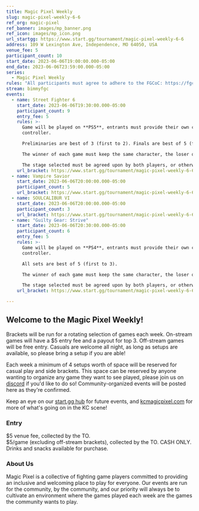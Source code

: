 ```yaml
---
title: Magic Pixel Weekly
slug: magic-pixel-weekly-6-6
ref_org: magic-pixel
ref_banner: images/mp_banner.png
ref_icon: images/mp_icon.png
url_startgg: https://www.start.gg/tournament/magic-pixel-weekly-6-6
address: 109 W Lexington Ave, Independence, MO 64050, USA
venue_fee: 5
participant_count: 10
start_date: 2023-06-06T19:00:00.000-05:00
end_date: 2023-06-06T23:59:00.000-05:00
series:
  - Magic Pixel Weekly
rules: "All participants must agree to adhere to the FGCoC: https://fgcoc.com/"
stream: bimmyfgc
events:
  - name: Street Fighter 6
    start_date: 2023-06-06T19:30:00.000-05:00
    participant_count: 9
    entry_fee: 5
    rules: >-
      Game will be played on **PS5**, entrants must provide their own compatible
      controller.  

      Preliminaries are best of 3 (first to 2). Finals are best of 5 (first to 3).  

      The winner of each game must keep the same character, the loser of that game may switch characters.  

      The stage selected must be agreed upon by both players, or otherwise selected at random.
    url_bracket: https://www.start.gg/tournament/magic-pixel-weekly-6-6/events/street-fighter-6/brackets/1383088/2101511
  - name: Vampire Savior
    start_date: 2023-06-06T20:00:00.000-05:00
    participant_count: 5
    url_bracket: https://www.start.gg/tournament/magic-pixel-weekly-6-6/events/vampire-savior/brackets/1383113/2101561
  - name: SOULCALIBUR VI
    start_date: 2023-06-06T20:00:00.000-05:00
    participant_count: 3
    url_bracket: https://www.start.gg/tournament/magic-pixel-weekly-6-6/events/scvi-double-elimination/brackets/1383086/2101509
  - name: "Guilty Gear: Strive"
    start_date: 2023-06-06T20:30:00.000-05:00
    participant_count: 6
    entry_fee: 5
    rules: >-
      Game will be played on **PS4**, entrants must provide their own compatible
      controller.  

      All sets are best of 5 (first to 3).  

      The winner of each game must keep the same character, the loser of that game may switch characters.  

      The stage selected must be agreed upon by both players, or otherwise selected at random.
    url_bracket: https://www.start.gg/tournament/magic-pixel-weekly-6-6/events/strive/brackets/1383082/2101505

---
```


## Welcome to the Magic Pixel Weekly! 

Brackets will be run for a rotating selection of games each week. On-stream games will have a $5 entry fee and a payout for top 3. Off-stream games will be free entry. Casuals are welcome all night, as long as setups are available, so please bring a setup if you are able!

Each week a minimum of 4 setups worth of space will be reserved for casual play and side brackets. This space can be reserved by anyone wanting to organize any game they want to see played, please join us on [discord](https://discord.gg/jkmn6CVrrQ) if you'd like to do so! Community-organized events will be posted here as they're confirmed.

Keep an eye on our [start.gg hub](https://www.start.gg/hub/magic-pixel) for future events, and [kcmagicpixel.com](https://kcmagicpixel.com) for more of what's going on in the KC scene!

### Entry

$5 venue fee, collected by the TO.  
$5/game (excluding off-stream brackets), collected by the TO. CASH ONLY.  
Drinks and snacks available for purchase.

### About Us

Magic Pixel is a collective of fighting game players committed to providing an inclusive and welcoming place to play for everyone. Our events are run for the community, by the community, and our priority will always be to cultivate an environment where the games played each week are the games the community wants to play.
  
